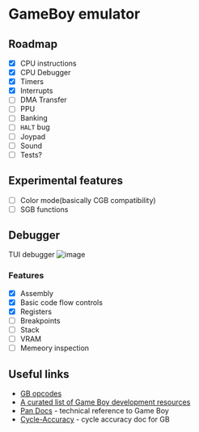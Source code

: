 # GameBoy emulator
## Roadmap
- [X] CPU instructions
- [X] CPU Debugger
- [X] Timers
- [X] Interrupts
- [ ] DMA Transfer
- [ ] PPU
- [ ] Banking
- [ ] `HALT` bug
- [ ] Joypad
- [ ] Sound
- [ ] Tests?

## Experimental features
- [ ] Color mode(basically CGB compatibility)
- [ ] SGB functions

## Debugger
TUI debugger
![image](https://user-images.githubusercontent.com/28650696/145680669-e4b87233-f5c7-4eb3-958d-96101707fe60.png)
### Features
- [X] Assembly
- [X] Basic code flow controls
- [X] Registers
- [ ] Breakpoints
- [ ] Stack
- [ ] VRAM
- [ ] Memeory inspection

## Useful links
- [GB opcodes](https://www.pastraiser.com/cpu/gameboy/gameboy_opcodes.html)
- [A curated list of Game Boy development resources](https://github.com/gbdev/awesome-gbdev)
- [Pan Docs](https://gbdev.io/pandocs/) - technical reference to Game Boy
- [Cycle-Accuracy](https://github.com/AntonioND/giibiiadvance/blob/master/docs/TCAGBD.pdf) - cycle accuracy doc for GB
